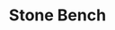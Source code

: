 ---
title: Stone Bench
photo: /images/photos/stone-bench.jpg
permalink: stone-bench/
description: "I had been by this park a few times but never got the shots I wanted. I returned and waited for the sun to set to pour soft lighting into the trees. This got rid of the harsh shadows plaguing my shots before and gave me the tone I was looking for."
---